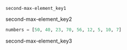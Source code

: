 ```ngMeta
second-max-element_key1
```

second-max-element_key2


```python
numbers = [50, 40, 23, 70, 56, 12, 5, 10, 7]
```
second-max-element_key3
